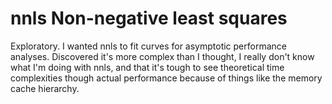# nnls Non-negative least squares

Exploratory.  I wanted nnls to fit curves for asymptotic performance
analyses.  Discovered it's more complex than I thought, I really don't
know what I'm doing with nnls, and that it's tough to see theoretical time
complexities though actual performance because of things like the memory cache
hierarchy.
